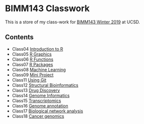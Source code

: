 # BIMM143 Classwork

This is a store of my class-work for [BIMM143 Winter 2019](https://bioboot.github.io/bimm143_W19/) at UCSD.

## Contents
- Class04 [Introduction to R](https://github.com/RachelGoodridge/bimm143/blob/master/README.md)
- Class05 [R Graphics](https://github.com/RachelGoodridge/bimm143/blob/master/class05/class05.md)
- Class06 [R Functions](https://github.com/RachelGoodridge/bimm143/blob/master/class06/class06.md)
- Class07 [R Packages]()
- Class08 [Machine Learning](https://github.com/RachelGoodridge/bimm143/blob/master/class08/class08.md)
- Class09 [Mini Project](https://github.com/RachelGoodridge/bimm143/blob/master/class09/class09.md)
- Class11 [Using Git]()
- Class12 [Structural Bioinformatics]()
- Class13 [Drug Discovery]()
- Class14 [Genome Informatics](https://github.com/RachelGoodridge/bimm143/blob/master/Class14/class14.md)
- Class15 [Transcriptomics](https://github.com/RachelGoodridge/bimm143/blob/master/class15/class15.md)
- Class16 [Genome annotation](https://github.com/RachelGoodridge/bimm143/blob/master/class16/class16.md)
- Class17 [Biological network analysis]()
- Class18 [Cancer genomics]()
